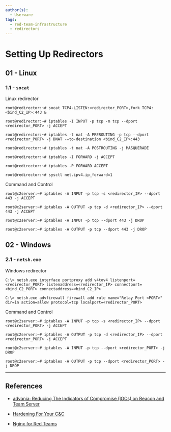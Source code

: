 ```yaml
---
author(s):
  - Userware
tags:
  - red-team-infrastructure
  - redirectors
---
```

# Setting Up Redirectors

## 01 - Linux

### 1.1 - `socat`

Linux redirector

```
root@redirector:~# socat TCP4-LISTEN:<redirector_PORT>,fork TCP4:<bind_C2_IP>:443 &

root@redirector:~# iptables -I INPUT -p tcp -m tcp --dport <redirector_PORT> -j ACCEPT

root@redirector:~# iptables -t nat -A PREROUTING -p tcp --dport <redirector_PORT> -j DNAT -–to-destination <bind_C2_IP>:443

root@redirector:~# iptables -t nat -A POSTROUTING -j MASQUERADE

root@redirector:~# iptables -I FORWARD -j ACCEPT

root@redirector:~# iptables -P FORWARD ACCEPT

root@redirector:~# sysctl net.ipv4.ip_forward=1
```

Command and Control

```
root@c2server:~# iptables -A INPUT -p tcp -s <redirector_IP> --dport 443 -j ACCEPT

root@c2server:~# iptables -A OUTPUT -p tcp -d <redirector_IP> --dport 443 -j ACCEPT

root@c2server:~# iptables -A INPUT -p tcp --dport 443 -j DROP

root@c2server:~# iptables -A OUTPUT -p tcp --dport 443 -j DROP
```

## 02 - Windows

### 2.1 - `netsh.exe`

Windows redirector

```
C:\> netsh.exe interface portproxy add v4tov4 listenport=<redirector_PORT> listenaddress=<redirector_IP> connectport=<bind_C2_PORT> connectaddress=<bind_C2_IP>

C:\> netsh.exe advfirewall firewall add rule name="Relay Port <PORT>" dir=in action=allow protocol=tcp localport=<redirector_PORT>
```

Command and Control

```
root@c2server:~# iptables -A INPUT -p tcp -s <redirector_IP> --dport <redirector_PORT> -j ACCEPT

root@c2server:~# iptables -A OUTPUT -p tcp -d <redirector_IP> --dport <redirector_PORT> -j ACCEPT

root@c2server:~# iptables -A INPUT -p tcp --dport <redirector_PORT> -j DROP

root@c2server:~# iptables -A OUTPUT -p tcp --dport <redirector_PORT> -j DROP
```

---
## References

- [advania: Reducing The Indicators of Compromise (IOCs) on Beacon and Team Server](https://www.advania.co.uk/insights/blog/reducing-the-indicators-of-compromise-iocs-on-beacon-and-team-server/)

- [Hardening For Your C&C](https://medium.com/void-security/the-red-fortress-hardening-for-your-c-c-9c06af8147bd)

- [Nginx for Red Teams](https://0xda.de/blog/2020/02/nginx-for-red-teams/)